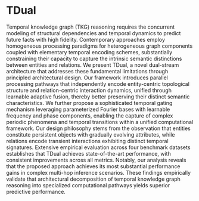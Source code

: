 # TDual
Temporal knowledge graph (TKG) reasoning requires the concurrent modeling of structural dependencies and temporal dynamics to predict future facts with high fidelity. Contemporary approaches employ homogeneous processing paradigms for heterogeneous graph components coupled with elementary temporal encoding schemes, substantially constraining their capacity to capture the intrinsic semantic distinctions between entities and relations. We present TDual, a novel dual-stream architecture that addresses these fundamental limitations through principled architectural design. Our framework introduces parallel processing pathways that independently encode entity-centric topological structure and relation-centric interaction dynamics, unified through learnable adaptive fusion, thereby better preserving their distinct semantic characteristics. We further propose a sophisticated temporal gating mechanism leveraging parameterized Fourier bases with learnable frequency and phase components, enabling the capture of complex periodic phenomena and temporal transitions within a unified computational framework. Our design philosophy stems from the observation that entities constitute persistent objects with gradually evolving attributes, while relations encode transient interactions exhibiting distinct temporal signatures. Extensive empirical evaluation across four benchmark datasets establishes that TDual achieves state-of-the-art performance, with consistent improvements across all metrics. Notably, our analysis reveals that the proposed approach achieves its most substantial performance gains in complex multi-hop inference scenarios. These findings empirically validate that architectural decomposition of temporal knowledge graph reasoning into specialized computational pathways yields superior predictive performance.

